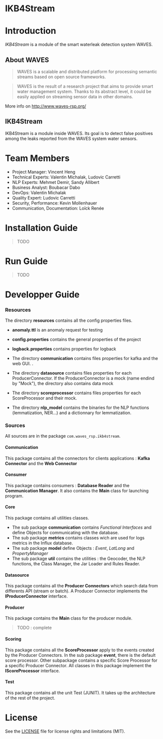 IKB4Stream
=====================

# Introduction

*IKB4Stream* is a module of the smart waterleak detection system WAVES.

## About WAVES
> WAVES is a scalable and distributed platform for processing semantic streams based on open source frameworks.

> WAVES is the result of a research project that aims to provide smart water management system. Thanks to its abstract level, it could be easily applied on streaming sensor data in other domains.

More info on http://www.waves-rsp.org/

## IKB4Stream
IKB4Stream is a module inside WAVES. Its goal is to detect false positives among the leaks reported from the WAVES system water sensors.

# Team Members
* Project Manager: Vincent Heng
* Technical Experts: Valentin Michalak, Ludovic Carretti
* NLP Experts: Mehmet Demir, Sandy Allibert
* Business Analyst: Boubacar Dabo
* DevOps: Valentin Michalak
* Quality Expert: Ludovic Carretti
* Security, Performance: Kevin Mollenhauer
* Communication, Documentation: Loïck Renée

# Installation Guide

> TODO

# Run Guide

> TODO

# Developper Guide
### Resources
The directory **resources** contains all the config properties files. 

*  **anomaly.ttl** is an anomaly request for testing
* **config.properties** contains the general properties of the project
* **logback.properties** contains properties for logback

* The directory **communication** contains files properties for kafka and the web GUI. .
* The directory **datasource** contains files properties for each ProducerConnector. If the ProducerConnector is a mock (name endind by "Mock"), the directory also contains data mock
* The directory **scoreprocessor** contains files properties for each ScoreProcessor and their mock. 
* The directory **nlp_model** contains the binaries for the NLP functions (lemmatization, NER...) and a dictionnary for lemmatization.

### Sources
All sources are in the package ```com.waves_rsp.ikb4stream```.
#### Communication
This package contains all the connectors for clients applications : **Kafka Connector**  and the **Web Connector**
#### Consumer
This package contains consumers : **Database Reader** and the **Communication Manager**. It also contains the **Main** class for launching program. 
#### Core
This package contains all utilities classes.

* The sub package **communication** contains *Functional Interfaces* and define Objects for communicating with the database. 
* The sub package **metrics** contains classes wich are used for logs metrics in the Influx database. 
* The sub package **model** define Objects : *Event*, *LatLong* and *PropertyManager*
 * The sub package **util** contains the utilities : the Geocoder, the NLP functions, the Class Manager, the Jar Loader and Rules Reader. 

#### Datasource
This package contains all the **Producer Connectors** which search data from differents API (stream or batch). A Producer Connector implements the **IProducerConnector** interface.
#### Producer
This package contains the **Main** class for the producer module. 
>TODO :  complete

#### Scoring
This package contains all the **ScoreProcessor** apply to the events created by the Producer Connectors. In the sub package **event**, there is the default score processor. 
Other subpackage contains a specific Score Processor for a specific Producer Connector. 
All classes in this package implement the **IScoreProcessor** interface.

#### Test
This package contains all the unit Test (JUNIT). 
It takes up the architecture of the rest of the project.

# License

See the [LICENSE](LICENSE.md) file for license rights and limitations (MIT).
